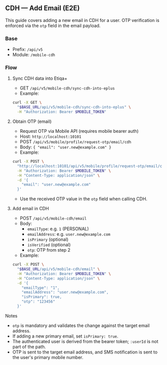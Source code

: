 ## CDH — Add Email (E2E)

This guide covers adding a new email in CDH for a user. OTP verification is enforced via the `otp` field in the email payload.

### Base
- Prefix: `/api/v5`
- Module: `/mobile-cdh`

### Flow
1) Sync CDH data into Etiqa+
   - GET `/api/v5/mobile-cdh/sync-cdh-into-eplus`
   - Example:
   ```bash
   curl -X GET \
     "$BASE_URL/api/v5/mobile-cdh/sync-cdh-into-eplus" \
     -H "Authorization: Bearer $MOBILE_TOKEN"
   ```

2) Obtain OTP (email)
   - Request OTP via Mobile API (requires mobile bearer auth)
   - Host: `http://localhost:10101`
   - POST `/api/v5/mobile/profile/request-otp/email/cdh`
   - Body: `{ "email": "user.new@example.com" }`
   - Example:
   ```bash
   curl -X POST \
     "http://localhost:10101/api/v5/mobile/profile/request-otp/email/cdh" \
     -H "Authorization: Bearer $MOBILE_TOKEN" \
     -H "Content-Type: application/json" \
     -d '{
       "email": "user.new@example.com"
     }'
   ```
   - Use the received OTP value in the `otp` field when calling CDH.

3) Add email in CDH
   - POST `/api/v5/mobile-cdh/email`
   - Body:
     - `emailType`: e.g. `1` (PERSONAL)
     - `emailAddress`: e.g. `user.new@example.com`
     - `isPrimary` (optional)
     - `isVerified` (optional)
     - `otp`: OTP from step 2
   - Example:
   ```bash
   curl -X POST \
     "$BASE_URL/api/v5/mobile-cdh/email" \
     -H "Authorization: Bearer $MOBILE_TOKEN" \
     -H "Content-Type: application/json" \
     -d '{
       "emailType": "1",
       "emailAddress": "user.new@example.com",
       "isPrimary": true,
       "otp": "123456"
     }'
   ```

Notes
- `otp` is mandatory and validates the change against the target email address.
- If adding a new primary email, set `isPrimary: true`.
- The authenticated user is derived from the bearer token; `:userId` is not part of the path.
- OTP is sent to the target email address, and SMS notification is sent to the user's primary mobile number.
